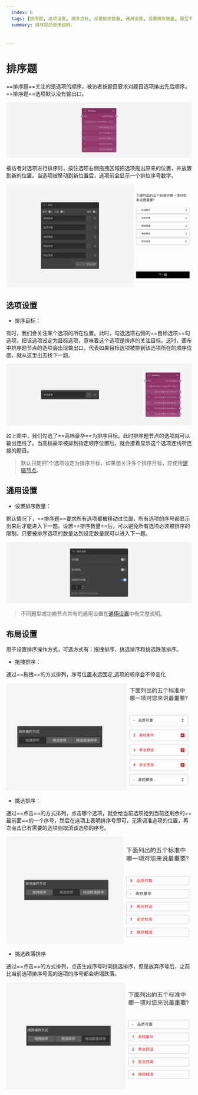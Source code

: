 ```yaml
---
  index: 6
  tags: [排序题, 选项设置, 排序目标, 设置排序数量, 通用设置, 设置排序数量, 题型节点]
  summary: 排序题的使用说明。


---
```







# 排序题

==排序题==关注的是选项的顺序，被访者按题目要求对题目选项排出先后顺序。==排序题==选项默认没有输出口。

<img src='../assets/questionnaireNodes/06rank/node.png'>

被访者对选项进行排序时，按住选项右侧拖拽区域把选项拖出原来的位置，并放置到新的位置。当选项被移动到新位置后，选项前会显示一个排位序号数字。

<img src='../assets/questionnaireNodes/06rank/section.png'>

## 选项设置

+ 排序目标：

有时，我们会关注某个选项的所在位置。此时，勾选选项右侧的==目标选项==勾选项，把该选项设定为目标选项，意味着这个选项是排序的关注目标。这时，画布中排序题节点的选项会出现输出口，代表如果目标选项被排到该选项所在的顺序位置，就从这里出去找下一题。

<img src='../assets/questionnaireNodes/06rank/target.png'>

如上图中，我们勾选了==高档豪华==为排序目标，此时排序题节点的选项就可以输出连线了。当高档豪华被排到指定顺序位置后，就会接着显示这个选项连线所连接的题目。

> 默认只能把1个选项设定为排序目标，如果想关注多个排序目标，应使用[逻辑节点](../toolsNodes/01logic.md)。

## 通用设置

+ 设置排序数量：

默认情况下，==排序题==要求所有选项都被移动过位置，所有选项的序号都显示出来后才能进入下一题。设置==排序数量==后，可以避免所有选项必须被排序的限制，只要被排序选项的数量达到设定数量就可以进入下一题。

<img src='../assets/questionnaireNodes/06rank/common.png'>

> 不同题型或功能节点共有的通用设置在[通用设置](../../11nodeSettings/concept.md)中有完整说明。


## 布局设置

用于设置排序操作方式，可选方式有：拖拽排序、挑选排序和挑选跌落排序。

+ 拖拽排序：

通过==拖拽==的方式排列，序号位置永远固定,选项的顺序会不停变化

<img src='../assets/questionnaireNodes/06rank/way-darg.png'>

+ 挑选排序：

通过==点击==的方式排列，点击哪个选项，就会给当前选项抢到当前还剩余的==最前面==的一个序号，然后在选项上表明排序号即可，无需调准选项的位置，再次点击已有需要的选项则取消该选项的序号。

<img src='../assets/questionnaireNodes/06rank/way-pick.png'>

+ 挑选跌落排序

通过==点击==的方式排列，点击生成序号时同挑选排序，但是放弃序号后，之前比当前选项排序号高的选项的序号都会坍塌跌落。

<img src='../assets/questionnaireNodes/06rank/way-drop.png'>
